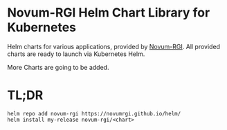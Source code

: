 # Novum-RGI Helm Chart Library for Kubernetes

Helm charts for various applications, provided by [Novum-RGI](https://www.novum-rgi.de/).
All provided charts are ready to launch via Kubernetes Helm.

More Charts are going to be added.

# TL;DR

```
helm repo add novum-rgi https://novumrgi.github.io/helm/
helm install my-release novum-rgi/<chart>
```